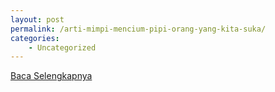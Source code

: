 ```yaml
---
layout: post
permalink: /arti-mimpi-mencium-pipi-orang-yang-kita-suka/
categories:
    - Uncategorized
---
```


[Baca Selengkapnya](/01)